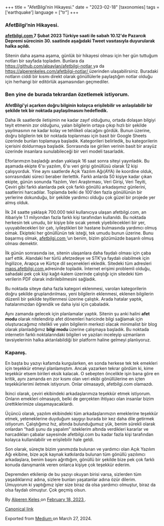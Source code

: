 +++
title = "AfetBilgi’nin Hikayesi."
date = "2023-02-18"
[taxonomies]
tags = ['earthquake']
language = ["tr"]
+++

<article class="h-entry">
 <section class="e-content" data-field="body">
  <section class="section section--body section--first section--last" name="67de">
   <div class="section-content">
    <div class="section-inner sectionLayout--insetColumn">
     <h3 class="graf graf--h3 graf--leading graf--title" id="b6f8" name="b6f8">
      AfetBilgi’nin Hikayesi.
     </h3>
     <p class="graf graf--p graf-after--h3" id="9fd1" name="9fd1">
      <a class="markup--anchor markup--p-anchor" data-href="http://afetbilgi.com" href="http://afetbilgi.com" rel="noopener" target="_blank">
       <strong class="markup--strong markup--p-strong">
        afetbilgi.com
       </strong>
      </a>
      <strong class="markup--strong markup--p-strong">
       7 Şubat 2023 Türkiye saati ile sabah 10.12'de Pazarcık Depremi sürecinin 30. saatinde aşağıdaki Tweet vasıtasıyla duyurularak halka açıldı.
      </strong>
     </p>
     <figure class="graf graf--figure graf--iframe graf-after--p" id="984f" name="984f">
      <blockquote class="twitter-tweet">
       <a href="https://twitter.com/Keleesssss/status/1622855716410204160">
       </a>
      </blockquote>
      <script async="" charset="utf-8" src="https://platform.twitter.com/widgets.js">
      </script>
     </figure>
     <p class="graf graf--p graf-after--figure" id="2366" name="2366">
      Sitenin daha aşama aşama, günlük bir hikayesi olması için her gün tuttuğum notları bir sayfada topladım. Bunlara da
      <a class="markup--anchor markup--p-anchor" data-href="https://github.com/alpaylan/afetbilgi-notlar" href="https://github.com/alpaylan/afetbilgi-notlar" rel="noopener" target="_blank">
       https://github.com/alpaylan/afetbilgi-notlar
      </a>
      ya da
      <a class="markup--anchor markup--p-anchor" data-href="https://alperenkeles.com/afetbilgi-notlar/" href="https://alperenkeles.com/afetbilgi-notlar/" rel="noopener" target="_blank">
       https://alperenkeles.com/afetbilgi-notlar/
      </a>
      üzerinden ulaşabilirsiniz. Buradaki notların ciddi bir kısmı direkt olarak gönüllülerle paylaştığım notlar olduğu için herhangi bir editörlük aşamasından geçmediler.
     </p>
     <h3 class="graf graf--h3 graf-after--p" id="2b12" name="2b12">
      <strong class="markup--strong markup--h3-strong">
       Ben yine de burada tekrardan özetlemek istiyorum.
      </strong>
     </h3>
     <p class="graf graf--p graf-after--h3" id="1fea" name="1fea">
      <strong class="markup--strong markup--p-strong">
       AfetBilgi’yi açarken doğru bilginin kolayca erişilebilir ve anlaşılabilir bir şekilde tek bir noktada paylaşılmasını hedefledik.
      </strong>
     </p>
     <p class="graf graf--p graf-after--p" id="6d30" name="6d30">
      Daha ilk saatlerde iletişimin ne kadar zayıf olduğunu, ortada dolaşan bilgiyi teyit etmenin zor olduğunu, yalan bilgilerin ortaya çıkıp hızlı bir şekilde yayılmasının ne kadar kolay ve tehlikeli olacağını gördük. Bunun üzerine, doğru bilgilerin tek bir noktada toplanması için basit bir Google Sheets üzerinde bunları toplamaya başladık. Kategorileri belirledik, bu kategorilerin içerisini doldurmaya başladık. Sonrasında ise girilen verinin basit bir arayüz üzerinde insanlara sunulabileceği bir veri modeli tasarladık.
     </p>
     <p class="graf graf--p graf-after--p" id="6473" name="6473">
      Eforlarımızın başladığı andan yaklaşık 16 saat sonra siteyi yayınladık. Bu aşamada ekipte 6'sı yazılım, 6'sı veri girişi gönüllüsü olarak 12 kişi çalışıyorduk. Yine aynı saatlerde Açık Yazılım Ağı(AYA) ile koordine olduk, sonrasındaki süreci beraber ilerlettik. Farklı anlarda 50 kişiye kadar çıkan ekipte, günün sonunda Yazılım, Veri Araştırması, Veri Girişi, Veri Teyiti, Çeviri gibi farklı alanlarda pek çok farklı gönüllü arkadaşımız günlerini, saatlerini harcadılar. Toplamda belki de 100'den fazla gönüllünün bir yerlerine dokunduğu, bir şekilde yardımcı olduğu çok güzel bir projede yer almış olduk.
     </p>
     <p class="graf graf--p graf-after--p" id="6e10" name="6e10">
      İlk 24 saatte yaklaşık 700.000 tekil kullanıcıya ulaşan afetbilgi.com, an itibariyle 1.1 milyondan fazla farklı kişi tarafından kullanıldı. Bu noktada herkesin tek umudu, bir kişiye bile sıcak yemek yiyebilecekleri bir yer, uyuyabilecekleri bir çatı, iyileştikleri bir hastane bulmasında yardımcı olmuş olmak. Ekipteki her gönüllünün tek isteği, tek umudu bunun üzerine. Bunu başarmış olmak,
      <a class="markup--anchor markup--p-anchor" data-href="http://afetbilgi.com" href="http://afetbilgi.com" rel="noopener" target="_blank">
       afetbilgi.com
      </a>
      ’un benim, bizim gözümüzde başarılı olmuş olması demektir.
     </p>
     <p class="graf graf--p graf-after--p" id="8edb" name="8edb">
      İlk günün sonrasında ise, sitenin ulaşanlara daha faydalı olması için çaba sarf ettik. Alandaki her türlü afetzedeye ve STK’ya faydalı olabilmek için İngilizce, Arapça ve Kürtçe dil seçenekleri ekledik. Sitedeki tüm adresleri
      <a class="markup--anchor markup--p-anchor" data-href="http://maps.afetbilgi.com" href="http://maps.afetbilgi.com" rel="noopener" target="_blank">
       maps.afetbilgi.com
      </a>
      adresinde topladık. İnternet erişimi problemli olduğu, sahadaki pek çok kişi kağıt-kalem üzerinde çalıştığı için sitedeki tüm verilerin PDF olarak indirilebilmesini sağladık.
     </p>
     <p class="graf graf--p graf-after--p" id="0124" name="0124">
      Bu noktada siteye daha fazla kategori eklenmesi, varolan kategorilerin doğru şekilde gruplandırılması, yeni bilgilerin eklenmesi, eklenen bilgilerin düzenli bir şekilde teyitlenmesi üzerine çalıştık. Arada hatalar yaptık, hatalarımızdan öğrendik ve daha iyisi için çabaladık.
     </p>
     <p class="graf graf--p graf-after--p" id="1337" name="1337">
      Aynı zamanda gelecek için planlamalar yaptık. Sitenin şu anki halini
      <strong class="markup--strong markup--p-strong">
       afet modu
      </strong>
      olarak nitelendirip afet dönemleri haricinde bilgi sağlamak için oluşturacağımız nitelikli ve yalın bilgilerin merkezi olacak minimalist bir blog olarak planladığımız
      <strong class="markup--strong markup--p-strong">
       bilgi modu
      </strong>
      üzerine çalışmaya başladık. Bu noktada internetin farklı noktalarındaki bilgileri ve yazıları inceleyip uzmanların tavsiyelerinin halka aktarılabildiği bir platform haline gelmeyi planlıyoruz.
     </p>
     <h3 class="graf graf--h3 graf-after--p" id="04a9" name="04a9">
      Kapanış.
     </h3>
     <p class="graf graf--p graf-after--h3" id="a8c1" name="a8c1">
      En başta bu yazıyı kafamda kurgularken, en sonda herkese tek tek emekleri için teşekkür etmeyi planlamıştım. Ancak yazarken tekrar gördüm ki, kime teşekkür etsem birileri eksik kalacak. O sebepten öncelikle işin bana göre en kritik, aynı zamanda en zor kısmı olan veri ekibi gönüllülerine en içten teşekkürlerimi iletmek istiyorum. Onlar olmasaydı, afetbilgi.com olamazdı.
     </p>
     <p class="graf graf--p graf-after--p" id="7809" name="7809">
      İkinci olarak, çeviri ekibindeki arkadaşlarımıza teşekkür etmek istiyorum. Onların emekleri olmasaydı, belki de gerçekten ihtiyacı olan insanlar bizim ürettiklerimize ulaşamayacaklardı.
     </p>
     <p class="graf graf--p graf-after--p" id="4252" name="4252">
      Üçüncü olarak, yazılım ekibindeki tüm arkadaşlarımızın emeklerine teşekkür etmek, yeteneklerine duyduğum saygıyı burada bir kez daha dile getirmek istiyorum. Çalıştığımız hız, altında bulunduğumuz yük, benim sürekli olarak onlardan “hadi şunu da yapalım” isteklerim altında verdikleri kararlar ve harcadıkları çabalar sayesinde afetbilgi.com bu kadar fazla kişi tarafından kolayca kullanılabilir ve erişilebilir hale geldi.
     </p>
     <p class="graf graf--p graf-after--p" id="71b1" name="71b1">
      Son olarak, süreçte bizim yanımızda bulunan ve yardımcı olan Açık Yazılım Ağı ekibine, bize açık kaynak katkılarda bulunan tüm gönüllü yazılımcı arkadaşlara, benim başını ağrıttığım, gönüllü bir şekilde bize pek çok farklı konuda danışmanlık veren onlarca kişiye çok teşekkür ederim.
     </p>
     <p class="graf graf--p graf-after--p graf--trailing" id="e2cc" name="e2cc">
      Depremden etkilenip de bu yazıyı okuyan birisi varsa, sizlerden tüm yaşadıklarınız adına, sizlere bunları yaşatanlar adına özür dilerim. Umuyorum ki yaptığımız işler size biraz da olsa yardımcı olmuştur, biraz da olsa faydalı olmuştur. Çok geçmiş olsun.
     </p>
    </div>
   </div>
  </section>
 </section>
 <footer>
  <p>
   By
   <a class="p-author h-card" href="https://medium.com/@alpkeles99">
    Alperen Keleş
   </a>
   on
   <a href="https://medium.com/p/ef5777ceb93c">
    <time class="dt-published" datetime="2023-02-18T18:59:08.966Z">
     February 18, 2023
    </time>
   </a>
   .
  </p>
  <p>
   <a class="p-canonical" href="https://medium.com/@alpkeles99/afetbilginin-hikayesi-ef5777ceb93c">
    Canonical link
   </a>
  </p>
  <p>
   Exported from
   <a href="https://medium.com">
    Medium
   </a>
   on March 27, 2024.
  </p>
 </footer>
</article>
